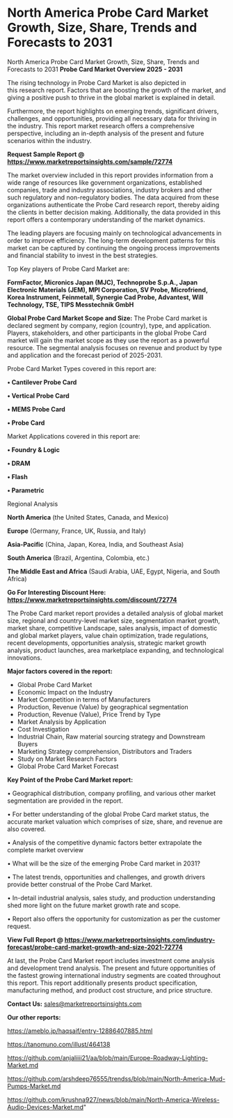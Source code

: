 # North America Probe Card Market Growth, Size, Share, Trends and Forecasts to 2031
North America Probe Card Market Growth, Size, Share, Trends and Forecasts to 2031
<Strong> Probe Card Market Overview 2025 - 2031</strong>

The rising technology in Probe Card Market is also depicted in this research report. Factors that are boosting the growth of the market, and giving a positive push to thrive in the global market is explained in detail.

Furthermore, the report highlights on emerging trends, significant drivers, challenges, and opportunities, providing all necessary data for thriving in the industry. This report market research offers a comprehensive perspective, including an in-depth analysis of the present and future scenarios within the industry.

<strong>Request Sample Report @ <a href=https://www.marketreportsinsights.com/sample/72774>https://www.marketreportsinsights.com/sample/72774</a></strong>

The market overview included in this report provides information from a wide range of resources like government organizations, established companies, trade and industry associations, industry brokers and other such regulatory and non-regulatory bodies. The data acquired from these organizations authenticate the Probe Card research report, thereby aiding the clients in better decision making. Additionally, the data provided in this report offers a contemporary understanding of the market dynamics.

The leading players are focusing mainly on technological advancements in order to improve efficiency. The long-term development patterns for this market can be captured by continuing the ongoing process improvements and financial stability to invest in the best strategies.

Top Key players of Probe Card Market are:

<strong>FormFactor, Micronics Japan (MJC), Technoprobe S.p.A., Japan Electronic Materials (JEM), MPI Corporation, SV Probe, Microfriend, Korea Instrument, Feinmetall, Synergie Cad Probe, Advantest, Will Technology, TSE, TIPS Messtechnik GmbH</strong>

<strong><b>Global Probe Card Market Scope and Size:</b></strong>
The Probe Card market is declared segment by company, region (country), type, and application. Players, stakeholders, and other participants in the global Probe Card market will gain the market scope as they use the report as a powerful resource. The segmental analysis focuses on revenue and product by type and application and the forecast period of 2025-2031.

Probe Card Market Types covered in this report are:

<strong>• Cantilever Probe Card

• Vertical Probe Card

• MEMS Probe Card

• Probe Card</strong>

Market Applications covered in this report are:

<strong>• Foundry & Logic

• DRAM

• Flash

• Parametric</strong> 

Regional Analysis

<strong>North America</strong> (the United States, Canada, and Mexico)

<strong>Europe</strong> (Germany, France, UK, Russia, and Italy)

<strong>Asia-Pacific</strong> (China, Japan, Korea, India, and Southeast Asia)

<strong>South America</strong> (Brazil, Argentina, Colombia, etc.)

<strong>The Middle East and Africa</strong> (Saudi Arabia, UAE, Egypt, Nigeria, and South Africa)

<strong>Go For Interesting Discount Here: <a href=https://www.marketreportsinsights.com/discount/72774>https://www.marketreportsinsights.com/discount/72774</a></strong>

The Probe Card market report provides a detailed analysis of global market size, regional and country-level market size, segmentation market growth, market share, competitive Landscape, sales analysis, impact of domestic and global market players, value chain optimization, trade regulations, recent developments, opportunities analysis, strategic market growth analysis, product launches, area marketplace expanding, and technological innovations.

<strong><b>Major factors covered in the report:</b></strong>
<ul>
  <li>Global Probe Card Market </li>
  <li>Economic Impact on the Industry</li>
  <li>Market Competition in terms of Manufacturers</li>
  <li>Production, Revenue (Value) by geographical segmentation</li>
  <li>Production, Revenue (Value), Price Trend by Type</li>
  <li>Market Analysis by Application</li>
  <li>Cost Investigation</li>
  <li>Industrial Chain, Raw material sourcing strategy and Downstream Buyers</li>
  <li>Marketing Strategy comprehension, Distributors and Traders</li>
  <li>Study on Market Research Factors</li>
  <li>Global Probe Card Market Forecast</li>
</ul>

<strong><b>Key Point of the Probe Card Market report:</b></strong>

• Geographical distribution, company profiling, and various other market segmentation are provided in the report.

• For better understanding of the global Probe Card market status, the accurate market valuation which comprises of size, share, and revenue are also covered.

• Analysis of the competitive dynamic factors better extrapolate the complete market overview

• What will be the size of the emerging Probe Card market in 2031?

• The latest trends, opportunities and challenges, and growth drivers provide better construal of the Probe Card Market.

• In-detail industrial analysis, sales study, and production understanding shed more light on the future market growth rate and scope.

• Report also offers the opportunity for customization as per the customer request.

<strong><b>View Full Report @ <a href=https://www.marketreportsinsights.com/industry-forecast/probe-card-market-growth-and-size-2021-72774>https://www.marketreportsinsights.com/industry-forecast/probe-card-market-growth-and-size-2021-72774</a></b></strong>


At last, the Probe Card Market report includes investment come analysis and development trend analysis. The present and future opportunities of the fastest growing international industry segments are coated throughout this report. This report additionally presents product specification, manufacturing method, and product cost structure, and price structure.

<strong>Contact Us:</strong>
sales@marketreportsinsights.com

<strong>Our other reports:</strong>

<a href=https://ameblo.jp/haqsaif/entry-12886407885.html>https://ameblo.jp/haqsaif/entry-12886407885.html</a>

<a href=https://tanomuno.com/illust/464138>https://tanomuno.com/illust/464138</a>

<a href=https://github.com/anjaliiii21/aa/blob/main/Europe-Roadway-Lighting-Market.md>https://github.com/anjaliiii21/aa/blob/main/Europe-Roadway-Lighting-Market.md</a>

<a href=https://github.com/arshdeep76555/trendss/blob/main/North-America-Mud-Pumps-Market.md>https://github.com/arshdeep76555/trendss/blob/main/North-America-Mud-Pumps-Market.md</a>

<a href=https://github.com/krushna927/news/blob/main/North-America-Wireless-Audio-Devices-Market.md>https://github.com/krushna927/news/blob/main/North-America-Wireless-Audio-Devices-Market.md</a>"
